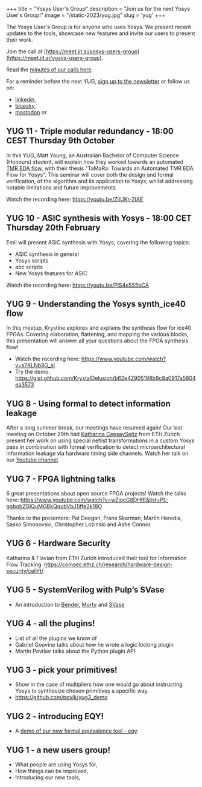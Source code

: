 +++
title = "Yosys User's Group"
description = "Join us for the next Yosys User's Group!"
image = "/static-2023/yug.jpg"
slug = 'yug'
+++

The Yosys User's Group is for anyone who uses Yosys. We present recent updates to the tools, showcase new features and invite our users to present their work.

Join the call at [https://meet.jit.si/yosys-users-group](https://meet.jit.si/yosys-users-group).

Read the [minutes of our calls here](https://docs.google.com/document/d/13e8hERQ_eqLQrdtH1WXnGUXDtgyQ8oa_zZWXPHJCiN0).

For a reminder before the next YUG, [sign up to the newsletter](/newsletter) or follow us on:

* [linkedin](https://www.linkedin.com/company/yosyshq),
* [bluesky](https://bsky.app/profile/yosyshq.com),
* [mastodon](https://fosstodon.org/@yosyshq) or

## YUG 11 - Triple modular redundancy - 18:00 CEST Thursday 9th October

In this YUG, Matt Young, an Australian Bachelor of Computer Science (Honours) student, will explain how they worked towards an automated [TMR EDA flow](https://blog.yosyshq.com/p/tamara-towards-a-triple-modular-redundancy-pass-for-yosys/), with their thesis "TaMaRa: Towards an Automated TMR EDA Flow for Yosys". This seminar will cover both the design and formal verification, of the algorithm and its application to Yosys; whilst addressing notable limitations and future improvements.

Watch the recording here: https://youtu.be/ZiIUKr-2IAE

## YUG 10 - ASIC synthesis with Yosys - 18:00 CET Thursday 20th February

Emil will present ASIC synthesis with Yosys, covering the following topics:

* ASIC synthesis in general
* Yosys scripts
* abc scripts
* New Yosys features for ASIC

Watch the recording here: https://youtu.be/PlS4e5S5bCA

## YUG 9 - Understanding the Yosys synth_ice40 flow

In this meetup, Krystine explores and explains the synthesis flow for ice40 FPGAs. Covering elaboration, flattening, and mapping the various blocks, this presentation will answer all your questions about the FPGA synthesis flow!

* Watch the recording here: https://www.youtube.com/watch?v=s7KLNb8G_sI
* Try the demo: https://gist.github.com/KrystalDelusion/b62e42905198b9c8a0917a5804ea3573

## YUG 8 - Using formal to detect information leakage

After a long summer break, our meetings have resumed again! Our last meeting on October 29th had [Katharina CeesaySeitz](https://www.linkedin.com/in/katharina-ceesay-seitz-ba521087) from ETH Zürich present her work on using special netlist transformations in a custom Yosys pass in combination with formal verification to detect microarchitectural information leakage via hardware timing side channels. Watch her talk on our [Youtube channel](https://www.youtube.com/watch?v=Kxp-5kNMt40).

## YUG 7 - FPGA lightning talks

6 great presentations about open source FPGA projects! Watch the talks here: https://www.youtube.com/watch?v=wZiocG8DHfE&list=PL-ggbobZGIQuMGBkQgubVbJ1jffe2k18O

Thanks to the presenters: Pat Deegan, Frans Skarman, Martín Heredia, Sasko Simonovski, Christopher Lozinski and Ashe Connor.

## YUG 6 - Hardware Security

Katharina & Flavian from ETH Zurich introduced their tool for Information Flow Tracking: https://comsec.ethz.ch/research/hardware-design-security/cellift/


## YUG 5 - SystemVerilog with Pulp’s SVase

* An introduction to [Bender](https://github.com/pulp-platform/bender), [Morty](https://github.com/pulp-platform/morty) and [SVase](https://github.com/pulp-platform/svase)

## YUG 4 - all the plugins!

* List of all the plugins we know of
* Gabriel Gouvine talks about how he wrote a logic locking plugin
* Martin Povišer talks about the Python plugin API

## YUG 3 - pick your primitives!

* Show in the case of multipliers how one would go about instructing Yosys to synthesize chosen primitives a specific way.
* https://github.com/povik/yug3_demo

## YUG 2 - introducing EQY!

* A [demo of our new formal equivalence tool - eqy](https://github.com/YosysHQ/eqy).

## YUG 1 - a new users group!

* What people are using Yosys for,
* How things can be improved,
* Introducing our new tools,
